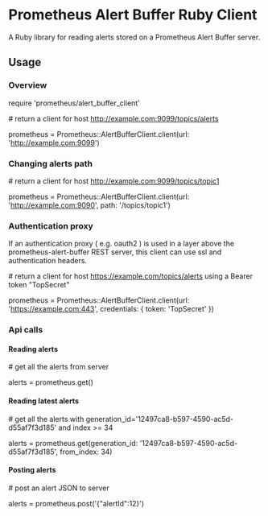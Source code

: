 # Prometheus Alert Buffer Ruby Client
A Ruby library for reading alerts stored on a Prometheus Alert Buffer server.

## Usage
### Overview

require 'prometheus/alert_buffer_client'

\# return a client for host http://example.com:9099/topics/alerts

prometheus = Prometheus::AlertBufferClient.client(url: 'http://example.com:9099')

### Changing alerts path

\# return a client for host http://example.com:9099/topics/topic1

prometheus = Prometheus::AlertBufferClient.client(url: 'http://example.com:9090', path: '/topics/topic1')

### Authentication proxy

If an authentication proxy ( e.g. oauth2 ) is used in a layer above the prometheus-alert-buffer REST server, this client can use ssl and authentication headers.

\# return a client for host https://example.com/topics/alerts using a Bearer token "TopSecret"

prometheus = Prometheus::AlertBufferClient.client(url: 'https://example.com:443',
                                          credentials: { token: 'TopSecret' })

### Api calls

#### Reading alerts
\# get all the alerts from server

alerts = prometheus.get()

#### Reading latest alerts
\# get all the alerts with generation_id='12497ca8-b597-4590-ac5d-d55af7f3d185' and index >= 34

alerts = prometheus.get(generation_id: '12497ca8-b597-4590-ac5d-d55af7f3d185', from_index: 34)

#### Posting alerts
\# post an alert JSON to server

alerts = prometheus.post('{"alertId":12}')
